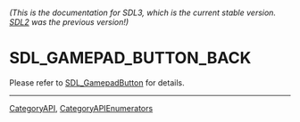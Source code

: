 ###### (This is the documentation for SDL3, which is the current stable version. [SDL2](https://wiki.libsdl.org/SDL2/) was the previous version!)
# SDL_GAMEPAD_BUTTON_BACK

Please refer to [SDL_GamepadButton](SDL_GamepadButton) for details.

----
[CategoryAPI](CategoryAPI), [CategoryAPIEnumerators](CategoryAPIEnumerators)

